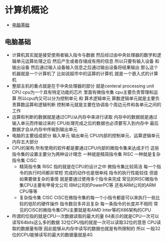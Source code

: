 # 计算机概论
* [电脑基础](#电脑基础)

## 电脑基础
* 计算机其实就是接受使用者输入指令与数据 然后经过由中央处理器的数学和逻辑单元运算处理之后 然后产生或者存储成有用的信息 所以只要有输入设备 和 输出设备 然后通过输入设备输入信息之后通过输出设备将结果输出 那么这个机器就是一个计算机了 比如说超市中的运算的计算机 就是一个嵌入式的计算机
* 整部主机的重点就是在于中央处理器的部分 就是centeral processing unit CPU cpu为一个具有特定功能的芯片 里面有微指令集 cpu主要负责管理和运算 所以cpu内又可以分为控制单元 和 算术逻辑单元 算数逻辑单元就是主要负责算数运算和逻辑判断 控制单元就是主要在协调各个周边元件和各单元之间的工作
* 运算和判断的数据就是通过CPU从内存中来进行读取 内存中的数据就是通过输入单元而传输过来的 CPU处理完成之后的数据也必须要写入到内存中 最后数据才会从内存中传输到输出单元
* 电脑的主要组成部分 输入单元 输出单元 CPU内部的控制单元、运算逻辑单元 内存五大部分 
* CPU的架构 所有使用的软件都是要通过CPU内部的微指令集来达成才行 这些指令集的设置主要分为两种设计理念 一种就是精简指令集 RISC 一种就是复杂指令集 CISC 
    * 精简指令集 RISC 指的就是在CPU的设计之中 微指令集比较简洁 每一个指令的执行时间都非常短 完成的动作也是很单纯 指令的执行性能较佳 但是如果要做复杂的事情 就是要通过使用多个指令来完成 常见的RISC微指令集CPU主要有甲骨文公司 IBM公司的PowerPC等 还有ARM公司的ARM CPU等等
    * 复杂指令集 CISC CISC在微指令集的每一个小指令都是可以来执行一些比较的低阶的硬件操作 指令数目多并且复杂 每一条指令的长度并不相同 常见的CISC的微指令集CPU主要就是有AMD Inter等的X86架构的CPU
* 所谓的位指的就是CPU一次数据读取的最大的量 64表示的就是CPU一次可以读写64bits这么多的数据 32位CPU指的就是一次可以读取32位的意思 CPU读取的数据量有限 因此能够从内存中读写的数据也就是有所限制的 所以 一般32位的CPU能够读写的最大的数据量就是4G
